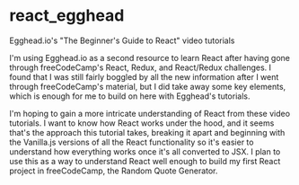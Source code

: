 # react_egghead
Egghead.io's "The Beginner's Guide to React" video tutorials

I'm using Egghead.io as a second resource to learn React after having gone through freeCodeCamp's React, Redux, and React/Redux challenges. I found that I was still fairly boggled by all the new information after I went through freeCodeCamp's material, but I did take away some key elements, which is enough for me to build on here with Egghead's tutorials.

I'm hoping to gain a more intricate understanding of React from these video tutorials. I want to know how React works under the hood, and it seems that's the approach this tutorial takes, breaking it apart and beginning with the Vanilla.js versions of all the React functionality so it's easier to understand how everything works once it's all converted to JSX. I plan to use this as a way to understand React well enough to build my first React project in freeCodeCamp, the Random Quote Generator.
